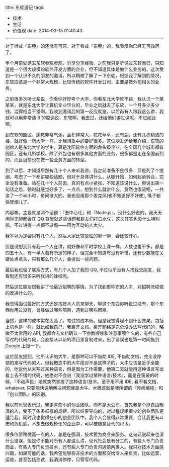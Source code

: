 title: 东软游记
tags:
  - 技术
  - 生活
  - 价值观
date: 2014-03-15 01:40:43
---

对于听成『东莞』的还情有可原，对于看成『东莞』的，我表示你已经无可救药了。

半个月前受邀去东软参观参观，分享分享经验。之前我只是听说过东软而已，只知道是一个很大规模的软件开发方面的企业，但不知道具体是做什么业务的。这次受到一个认识不久的朋友的邀请，所以稍微了解了一下东软，根据我了解到的情况，东软应该是一个非常大规模，比较传统的软件开发公司，主要是做外包相关的业务。

之前很多次听长辈说，你看你好好考个大学，你看东北大学就不错，我认识一个某某某，就是东北大学计算机专业毕业的，毕业之后就去了东软，一个月多少多少钱，混得相当不错啊。我收到邀请后的第一反应就是，以后再有人跟我这么讲，我就可以用非常装 B 的腔调说，东软啊，我去过，还给他们讲过课呢，不过如此嘛。

到东软的园区，感觉非常气派，面积非常大，花花草草，还有湖，还有几栋精致的楼，就好像一所大学一样，比我想象中的要好很多。这位朋友还给我介绍，东软的创始人是东北大学的学生，算是沈阳软件方面的龙头级企业，在全国几个城市都有园区，还有几所学校。除了外包也有很多其他方面的业务，很多都是走在全国前列的，而且目前也在做一些业务方面的转型。

到了以后，才知道居然有几十个人来听我讲。我之前准备不是很多，只是列了个提纲，考虑了一下都讲哪些话题，但对于具体讲什么，从哪开始，如何起承转合，完全没有准备。站在几十个人前面，真的有点小紧张，不知道该说什么，但说出第一句话之后，顿时就感觉好多了，一点点，想到什么就讲什么，竟然也很流畅，一共讲了一个半小时，房间挺大的，我也没用那个麦克风(也不知道好不好使), 嗓子都快冒烟儿了。

内容嘛，主要就是两个话题：『去中心化』和『Node.js』，没什么好说的，我天天闲得无聊都会在 QQ 群里就这些话题和群友们打口水仗，这次其实也没什么特别嘛，不过讲得一点都不过瘾——因为互动的人太少。

我本以为是会只有几个人，然后大家比较放松的聊一聊，会比较开心。

但是没想到只有我一个人在讲，就好像和平时学校上课一样，人数也差不多，都是四五十人，有一半人若有所思的样子，但完全不知道有没有听懂，还有少数能在关键处点点头，只有那么几个人，会提出一些问题。

最后我也留了联系方式，有几个人加了我的 QQ, 不过似乎没有人找我交朋友，我看到还有很多来听我讲的妹纸呢。

然后这位朋友跟我讲了他最近招聘的事情，为了找到更称职的人才，对招聘流程做的改进什么的。

我觉得面试最好的方式还是找技术人员来聊天，聊这个东西你听说过没有，那个东西你用过没有，曾经做过哪些项目，遇到过哪些困难。

当然，这样的成本实在太高了。笔试的成本低，但是我觉得起不到什么效果，包括上机也是一样。就比如我自己，我离开文档，离开网络是完全没办法写代码的，略微不太常用的 API, 我都会去文档确认一下参数顺序和注意事项什么的，有些自己写过的代码片段，会直接从以前的项目里复制过来，出了错误也是第一时间拖到 Google 上搜一下。

这位朋友提到，他所认识的大牛，是那种可以不借助 IDE, 不借助文档，完全没停顿的来写代码的人。但我概念中的大牛绝对不是这样子的，大牛应该是近乎全能的，他说他从未写过某种语言，但是因为工作需要，他第二天就能用这种语言写出看上去不错的代码，他绝对不会说『我没学过某种语言/技术』，而是在需要的时候，『不动声色』地就突然掌握了这种语言/技术。至于用不用 IDE, 看不看文档，whatever, 只要能快速地解决问题就是大牛。大概这就是我所谓的『传统编程』和『创业团队』的区别。

我以前也曾表示过，我更喜欢小的创业团队，而不是大公司。首先我是个挺自由散漫的人，受不了条条框框的规矩，所以结果导向的，对过程规矩很少的创业团队更适合我。同时我也觉得在小的创业团队中，我个人会显得非常重要，会让我更有斗志和危机感，不想去做规模化的企业中，可以被随意替代的积木。

很多位置稍微高一点的人，总是在强调，技术要为商业来服务。这句话说起来也没什么错误，但是你不能对所有人都这么讲，现代社会是有分工的，有些人专门负责商业，有些人专门负责技术，还有些人专门负责沟通前两类人。我只对技术方面感兴趣，如果可能的话，我希望能够将非技术的方面都交给专人来负责，比如运营，运维，甚至包括测试，我消消停停，只管写代码。